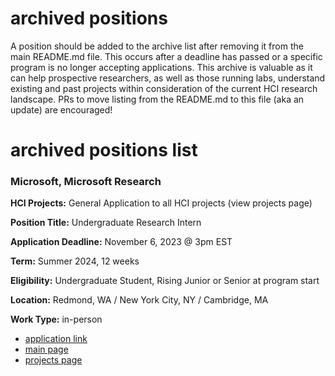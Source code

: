 # archived positions
A position should be added to the archive list after removing it from the main README.md file. This occurs after a deadline has passed or a specific program is no longer accepting applications. This archive is valuable as it can help prospective researchers, as well as those running labs, understand existing and past projects within consideration of the current HCI research landscape. PRs to move listing from the README.md to this file (aka an update) are encouraged!

# archived positions list
### Microsoft, Microsoft Research

**HCI Projects:** General Application to all HCI projects (view projects page)

**Position Title:** Undergraduate Research Intern

**Application Deadline:** November 6, 2023 @ 3pm EST

**Term:** Summer 2024, 12 weeks

**Eligibility:** Undergraduate Student, Rising Junior or Senior at program start

**Location:** Redmond, WA / New York City, NY / Cambridge, MA

**Work Type:** in-person
- [application link](https://aka.ms/msr-ugrad/apply)
- [main page](https://www.microsoft.com/en-us/research/academic-program/undergraduate-research-internship-computing/)
- [projects page](https://www.microsoft.com/en-us/research/research-area/human-computer-interaction/?)